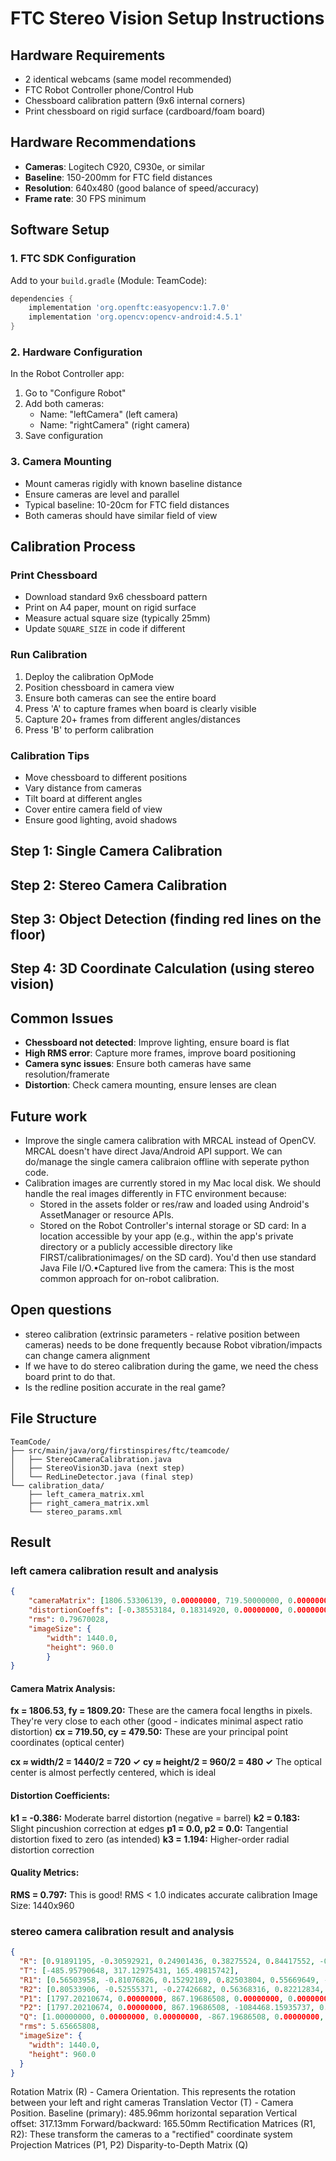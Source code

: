 # FTC Stereo Vision Setup Instructions

## Hardware Requirements
- 2 identical webcams (same model recommended)
- FTC Robot Controller phone/Control Hub
- Chessboard calibration pattern (9x6 internal corners)
- Print chessboard on rigid surface (cardboard/foam board)

## Hardware Recommendations
- **Cameras**: Logitech C920, C930e, or similar
- **Baseline**: 150-200mm for FTC field distances
- **Resolution**: 640x480 (good balance of speed/accuracy)
- **Frame rate**: 30 FPS minimum

## Software Setup

### 1. FTC SDK Configuration
Add to your `build.gradle` (Module: TeamCode):
```gradle
dependencies {
    implementation 'org.openftc:easyopencv:1.7.0'
    implementation 'org.opencv:opencv-android:4.5.1'
}
```

### 2. Hardware Configuration
In the Robot Controller app:
1. Go to "Configure Robot"
2. Add both cameras:
    - Name: "leftCamera" (left camera)
    - Name: "rightCamera" (right camera)
3. Save configuration

### 3. Camera Mounting
- Mount cameras rigidly with known baseline distance
- Ensure cameras are level and parallel
- Typical baseline: 10-20cm for FTC field distances
- Both cameras should have similar field of view

## Calibration Process

### Print Chessboard
- Download standard 9x6 chessboard pattern
- Print on A4 paper, mount on rigid surface
- Measure actual square size (typically 25mm)
- Update `SQUARE_SIZE` in code if different

### Run Calibration
1. Deploy the calibration OpMode
2. Position chessboard in camera view
3. Ensure both cameras can see the entire board
4. Press 'A' to capture frames when board is clearly visible
5. Capture 20+ frames from different angles/distances
6. Press 'B' to perform calibration

### Calibration Tips
- Move chessboard to different positions
- Vary distance from cameras
- Tilt board at different angles
- Cover entire camera field of view
- Ensure good lighting, avoid shadows

## Step 1: Single Camera Calibration
## Step 2: Stereo Camera Calibration
## Step 3: Object Detection (finding red lines on the floor)
## Step 4: 3D Coordinate Calculation (using stereo vision)

## Common Issues
- **Chessboard not detected**: Improve lighting, ensure board is flat
- **High RMS error**: Capture more frames, improve board positioning
- **Camera sync issues**: Ensure both cameras have same resolution/framerate
- **Distortion**: Check camera mounting, ensure lenses are clean

## Future work
- Improve the single camera calibration with MRCAL instead of OpenCV. MRCAL doesn't have direct Java/Android API support. We can do/manage the single camera calibraion offline with seperate python code.
- Calibration images are currently stored in my Mac local disk. We should handle the real images differently in FTC environment because:
  - Stored in the assets folder or res/raw and loaded using Android's AssetManager or resource APIs.
  - Stored on the Robot Controller's internal storage or SD card: In a location accessible by your app (e.g., within the app's private directory or a publicly accessible directory like FIRST/calibrationimages/ on the SD card). You'd then use standard Java File I/O.•Captured live from the camera: This is the most common approach for on-robot calibration.

## Open questions
- stereo calibration (extrinsic parameters - relative position between cameras) needs to be done frequently because Robot vibration/impacts can change camera alignment
- If we have to do stereo calibration during the game, we need the chess board print to do that.
- Is the redline position accurate in the real game? 
    
## File Structure
```
TeamCode/
├── src/main/java/org/firstinspires/ftc/teamcode/
│   ├── StereoCameraCalibration.java
│   ├── StereoVision3D.java (next step)
│   └── RedLineDetector.java (final step)
└── calibration_data/
    ├── left_camera_matrix.xml
    ├── right_camera_matrix.xml
    └── stereo_params.xml
```

## Result
### left camera calibration result and analysis
```json
{
    "cameraMatrix": [1806.53306139, 0.00000000, 719.50000000, 0.00000000, 1809.20766166, 479.50000000, 0.00000000, 0.00000000, 1.00000000],
    "distortionCoeffs": [-0.38553184, 0.18314920, 0.00000000, 0.00000000, 1.19447628],
    "rms": 0.79670028,
    "imageSize": {
        "width": 1440.0,
        "height": 960.0
        }
}
```
#### Camera Matrix Analysis:

**fx = 1806.53, fy = 1809.20:** These are the camera focal lengths in pixels. They're very close to each other (good - indicates minimal aspect ratio distortion)
**cx = 719.50, cy = 479.50:** These are your principal point coordinates (optical center)

**cx ≈ width/2 = 1440/2 = 720 ✓**
**cy ≈ height/2 = 960/2 = 480 ✓**
The optical center is almost perfectly centered, which is ideal

#### Distortion Coefficients:

**k1 = -0.386:** Moderate barrel distortion (negative = barrel)
**k2 = 0.183:** Slight pincushion correction at edges
**p1 = 0.0, p2 = 0.0:** Tangential distortion fixed to zero (as intended)
**k3 = 1.194:** Higher-order radial distortion correction

#### Quality Metrics:

**RMS = 0.797:** This is good! RMS < 1.0 indicates accurate calibration
Image Size: 1440x960

### stereo camera calibration result and analysis

```json
{
  "R": [0.91891195, -0.30592921, 0.24901436, 0.38275524, 0.84417552, -0.37532135, -0.09539006, 0.44019882, 0.89281898],
  "T": [-485.95790648, 317.12975431, 165.49815742],
  "R1": [0.56503958, -0.81076826, 0.15292189, 0.82503804, 0.55669649, -0.09695999, -0.00651900, 0.18095261, 0.98347021],
  "R2": [0.80533906, -0.52555371, -0.27426682, 0.56368316, 0.82212834, 0.07978899, 0.18354913, -0.21885678, 0.95833785],
  "P1": [1797.20210674, 0.00000000, 867.19686508, 0.00000000, 0.00000000, 1797.20210674, 503.92209053, 0.00000000, 0.00000000, 0.00000000, 1.00000000, 0.00000000],
  "P2": [1797.20210674, 0.00000000, 867.19686508, -1084468.15935737, 0.00000000, 1797.20210674, 503.92209053, 0.00000000, 0.00000000, 0.00000000, 1.00000000, 0.00000000],
  "Q": [1.00000000, 0.00000000, 0.00000000, -867.19686508, 0.00000000, 1.00000000, 0.00000000, -503.92209053, 0.00000000, 0.00000000, 0.00000000, 1797.20210674, 0.00000000, 0.00000000, 0.00165722, -0.00000000],
  "rms": 5.65665808,
  "imageSize": {
    "width": 1440.0,
    "height": 960.0
  }
}
```

Rotation Matrix (R) - Camera Orientation. This represents the rotation between your left and right cameras
Translation Vector (T) - Camera Position.
    Baseline (primary): 485.96mm horizontal separation 
    Vertical offset: 317.13mm 
    Forward/backward: 165.50mm
Rectification Matrices (R1, R2): These transform the cameras to a "rectified" coordinate system
Projection Matrices (P1, P2)
Disparity-to-Depth Matrix (Q)

